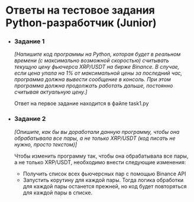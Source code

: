 <h1>Ответы на тестовое задания Python-разработчик (Junior)</h1>
<ul>
    <li>
        <h3>Задание 1</h3>
        <i>[Напишите код программы на Python, которая будет в реальном времени (с максимально возможной скоростью) считывать текущую цену фьючерса XRP/USDT на бирже Binance. 
В случае, если цена упала на 1% от максимальной цены за последний час, программа должна вывести сообщение в консоль. 
При этом программа должна продолжать работать дальше, постоянно считывая актуальную цену.]</i>
        <p>Ответ на первое задание находится в файле task1.py</p>
    </li>
    <li>
        <h3>Задание 2</h3>
        <i>[Опишите, как бы вы доработали данную программу, чтобы она обрабатывала все пары, а не только XRP/USDT (код писать не нужно, просто текстом)]</i>
        <p>
        Чтобы изменить программу так, чтобы она обрабатывала все пары, а не только XRP/USDT, необходимо внести следующие изменения:
            <ul>
                <li>Получить список всех фьючерсных  пар с помощью Binance API</li>
                <li>Запустить корутину для каждой пары. Тогда логика обработки для каждой пары останется прежней, но код будет повторяться для каждой пары в списке.</li>
            </ul>
        </p>
    </li>
</ul>